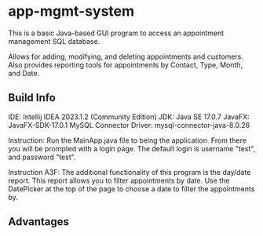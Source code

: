 # app-mgmt-system
This is a basic Java-based GUI program to access an appointment management SQL database.

Allows for adding, modifying, and deleting appointments and customers. Also provides reporting tools for appointments by Contact, Type, Month, and Date.

## Build Info

IDE: Intellij IDEA 2023.1.2 (Community Edition)
JDK: Java SE 17.0.7
JavaFX: JavaFX-SDK-17.0.1
MySQL Connector Driver: mysql-connector-java-8.0.26

Instruction: Run the MainApp.java file to being the application. From there you will be prompted with a login page. The default login is username "test", and password "test".

Instruction A3F: The additional functionality of this program is the day/date report. This report allows you to filter appointments by date. Use the DatePicker at the top of the page to choose a date to filter the appointments by.

## Advantages

